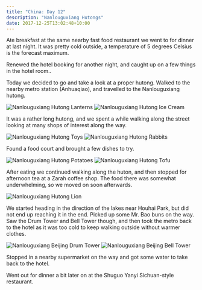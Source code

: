 ```yaml
---
title: "China: Day 12"
description: "Nanlouguxiang Hutongs"
date: 2017-12-25T13:02:48+10:00
---
```

Ate breakfast at the same nearby fast food restaurant we went to for dinner at last night. It was pretty cold outside, a temperature of 5 degrees Celsius is the forecast maximum.

Renewed the hotel booking for another night, and caught up on a few things in the hotel room..

Today we decided to go and take a look at a proper hutong. Walked to the nearby metro station (Anhuaqiao), and travelled to the Nanlouguxiang hutong.

![Nanlouguxiang Hutong Lanterns](/images/hutong-lanterns.jpg)
![Nanlouguxiang Hutong Ice Cream](/images/hutong-ice-cream.jpg)

It was a rather long hutong, and we spent a while walking along the street looking at many shops of interest along the way.

![Nanlouguxiang Hutong Toys](/images/hutong-toys.jpg)
![Nanlouguxiang Hutong Rabbits](/images/hutong-rabbits.jpg)

Found a food court and brought a few dishes to try.

![Nanlouguxiang Hutong Potatoes](/images/hutong-food-1.jpg)
![Nanlouguxiang Hutong Tofu](/images/hutong-food-2.jpg)

After eating we continued walking along the huton, and then stopped for afternoon tea at a Zarah coffee shop. The food there was somewhat underwhelming, so we moved on soon afterwards.

![Nanlouguxiang Hutong Lion](/images/hutong-lion.jpg)

We started heading in the direction of the lakes near Houhai Park, but did not end up reaching it in the end. Picked up some Mr. Bao buns on the way. Saw the Drum Tower and Bell Tower though, and then took the metro back to the hotel as it was too cold to keep walking outside without warmer clothes.

![Nanlouguxiang Beijing Drum Tower](/images/beijing-drum-tower.jpg)
![Nanlouguxiang Beijing Bell Tower](/images/beijing-bell-tower.jpg)

Stopped in a nearby supermarket on the way and got some water to take back to the hotel.

Went out for dinner a bit later on at the Shuguo Yanyi Sichuan-style restaurant.

